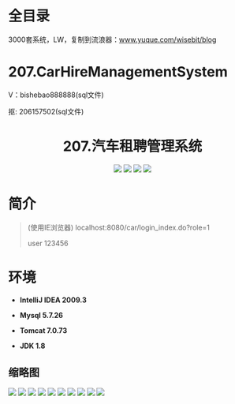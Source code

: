 # 全目录

3000套系统，LW，复制到流浪器：www.yuque.com/wisebit/blog

# 207.CarHireManagementSystem

<p>V：bishebao888888(sql文件)</p>
<p>抠: 206157502(sql文件)</p>

<p><h1 align="center">207.汽车租聘管理系统</h1></p>



<p align="center">
	<img src="https://img.shields.io/badge/jdk-1.8-orange.svg"/>
    <img src="https://img.shields.io/badge/spring-5.x-lightgrey.svg"/>
    <img src="https://img.shields.io/badge/struts-2.x-blue.svg"/>
    <img src="https://img.shields.io/badge/hibernate-5.x-yellow.svg"/>
</p>

# 简介
>
> 
>
> (使用IE浏览器) 
> localhost:8080/car/login_index.do?role=1
>
> user 123456
>



# 环境

- <b>IntelliJ IDEA 2009.3</b>

- <b>Mysql 5.7.26</b>

- <b>Tomcat 7.0.73</b>

- <b>JDK 1.8</b>




## 缩略图

![](https://bitwise.oss-cn-heyuan.aliyuncs.com/2024/9/10/0ad0052d-c2bb-4b1a-b25c-6239ba5882de.png)
![](https://bitwise.oss-cn-heyuan.aliyuncs.com/2024/9/10/90e64d2d-c813-4410-a449-7466062eb1a2.png)
![](https://bitwise.oss-cn-heyuan.aliyuncs.com/2024/9/10/e01c4c3c-844b-4be7-b46b-68dc398d99d8.png)
![](https://bitwise.oss-cn-heyuan.aliyuncs.com/2024/9/10/33f7876a-ea94-42c1-a179-84bc5446f2df.png)
![](https://bitwise.oss-cn-heyuan.aliyuncs.com/2024/9/10/ca036537-9e3a-4fe9-bfd4-0b37658b8b5f.png)
![](https://bitwise.oss-cn-heyuan.aliyuncs.com/2024/9/10/157c1776-3027-4bff-8ab7-af33d517caaa.png)
![](https://bitwise.oss-cn-heyuan.aliyuncs.com/2024/9/10/18ad0790-cf5b-4858-bda2-a704272bcddd.png)
![](https://bitwise.oss-cn-heyuan.aliyuncs.com/2024/9/10/222ab028-bd0c-46b7-9971-ffddc2cfa49a.png)
![](https://bitwise.oss-cn-heyuan.aliyuncs.com/2024/9/10/84613781-5231-4e8e-958b-0657ecddf713.png)
![](https://bitwise.oss-cn-heyuan.aliyuncs.com/2024/9/10/15f5e2ba-4831-4929-b398-e870756cfa04.png)


